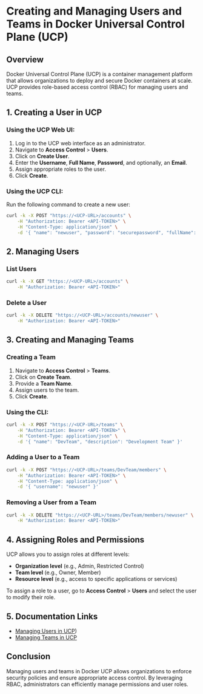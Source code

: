 # Creating and Managing Users and Teams in Docker Universal Control Plane (UCP)

## Overview
Docker Universal Control Plane (UCP) is a container management platform that allows organizations to deploy and secure Docker containers at scale. UCP provides role-based access control (RBAC) for managing users and teams.

## 1. Creating a User in UCP

### Using the UCP Web UI:
1. Log in to the UCP web interface as an administrator.
2. Navigate to **Access Control** > **Users**.
3. Click on **Create User**.
4. Enter the **Username**, **Full Name**, **Password**, and optionally, an **Email**.
5. Assign appropriate roles to the user.
6. Click **Create**.

### Using the UCP CLI:
Run the following command to create a new user:
```sh
curl -k -X POST "https://<UCP-URL>/accounts" \
    -H "Authorization: Bearer <API-TOKEN>" \
    -H "Content-Type: application/json" \
    -d '{ "name": "newuser", "password": "securepassword", "fullName": "New User" }'
```

## 2. Managing Users

### List Users
```sh
curl -k -X GET "https://<UCP-URL>/accounts" \
    -H "Authorization: Bearer <API-TOKEN>"
```

### Delete a User
```sh
curl -k -X DELETE "https://<UCP-URL>/accounts/newuser" \
    -H "Authorization: Bearer <API-TOKEN>"
```

## 3. Creating and Managing Teams

### Creating a Team
1. Navigate to **Access Control** > **Teams**.
2. Click on **Create Team**.
3. Provide a **Team Name**.
4. Assign users to the team.
5. Click **Create**.

### Using the CLI:
```sh
curl -k -X POST "https://<UCP-URL>/teams" \
    -H "Authorization: Bearer <API-TOKEN>" \
    -H "Content-Type: application/json" \
    -d '{ "name": "DevTeam", "description": "Development Team" }'
```

### Adding a User to a Team
```sh
curl -k -X POST "https://<UCP-URL>/teams/DevTeam/members" \
    -H "Authorization: Bearer <API-TOKEN>" \
    -H "Content-Type: application/json" \
    -d '{ "username": "newuser" }'
```

### Removing a User from a Team
```sh
curl -k -X DELETE "https://<UCP-URL>/teams/DevTeam/members/newuser" \
    -H "Authorization: Bearer <API-TOKEN>"
```

## 4. Assigning Roles and Permissions
UCP allows you to assign roles at different levels:
- **Organization level** (e.g., Admin, Restricted Control)
- **Team level** (e.g., Owner, Member)
- **Resource level** (e.g., access to specific applications or services)

To assign a role to a user, go to **Access Control** > **Users** and select the user to modify their role.

## 5. Documentation Links
- [Managing Users in UCP](https://docs.mirantis.com/containers/v2.1/dockeree-products/dtr/dtr-admin/manage-users/create-and-manage-users.html))
- [Managing Teams in UCP](https://docs.mirantis.com/containers/v2.1/dockeree-products/dtr/dtr-admin/manage-users/create-and-manage-teams.html)
## Conclusion
Managing users and teams in Docker UCP allows organizations to enforce security policies and ensure appropriate access control. By leveraging RBAC, administrators can efficiently manage permissions and user roles.

